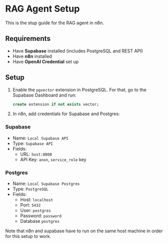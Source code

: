 # RAG Agent Setup

This is the stup guide for the RAG agent in n8n.

## Requirements

- Have **Supabase** installed (includes PostgreSQL and REST API)
- Have **n8n** installed
- Have **OpenAI Credential** set up


## Setup

1. Enable the `pgvector` extension in PostgreSQL. For that, go to the Supabase Dashboard and run:
   ```sql
   create extension if not exists vector;
   ```

2. In n8n, add credentials for Supabase and Postgres:
### Supabase
- Name: `Local Supabase API`
- Type: `Supabase API`
- Fields:
  - URL: `host:8000`
  - API Key: `anon`, `service_role` key
### Postgres
- Name: `Local Supabase Postgres`
- Type: `PostgreSQL`
- Fields:
  - Host: `localhost`
  - Port: `5432`
  - User: `postgres`
  - Password: `password`
  - Database `postgres`

Note that n8n and supabase have to run on the same host machine in order for this setup to work.
